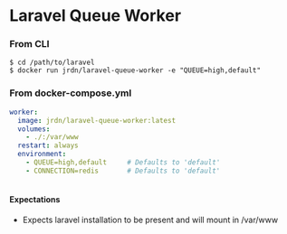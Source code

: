 # Laravel Queue Worker

### From CLI
```
$ cd /path/to/laravel
$ docker run jrdn/laravel-queue-worker -e "QUEUE=high,default"
```

### From docker-compose.yml
```yaml
worker:
  image: jrdn/laravel-queue-worker:latest
  volumes:
    - ./:/var/www
  restart: always
  environment:
    - QUEUE=high,default     # Defaults to 'default'
    - CONNECTION=redis       # Defaults to 'default'
  
```

#### Expectations
* Expects laravel installation to be present and will mount in /var/www